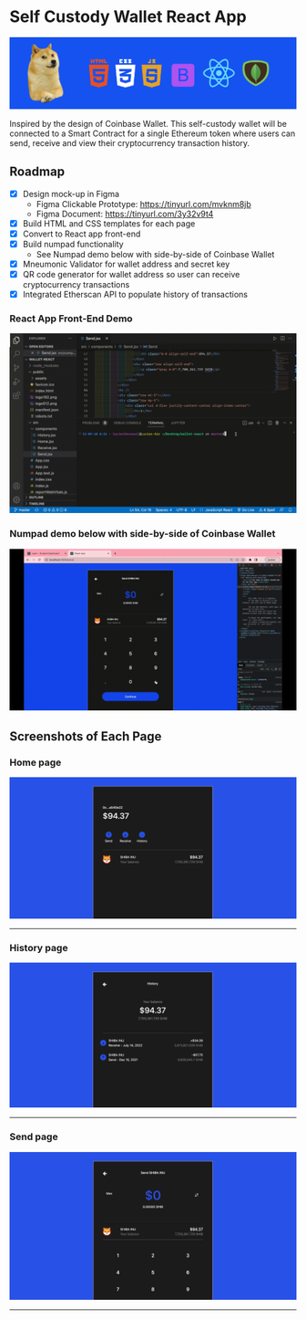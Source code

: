 # Self Custody Wallet React App
<img src="./README-imgs/banner-wallet.png" alt="banner">

Inspired by the design of Coinbase Wallet. This self-custody wallet will be connected to a Smart Contract for a single Ethereum token where users can send, receive and view their cryptocurrency transaction history.

## Roadmap

- [x] Design mock-up in Figma
  - Figma Clickable Prototype: https://tinyurl.com/mvknm8jb
  - Figma Document: https://tinyurl.com/3y32v9t4
- [x] Build HTML and CSS templates for each page
- [x] Convert to React app front-end
- [x] Build numpad functionality
  - See Numpad demo below with side-by-side of Coinbase Wallet
- [x] Mneumonic Validator for wallet address and secret key
- [x] QR code generator for wallet address so user can receive cryptocurrency transactions
- [x] Integrated Etherscan API to populate history of transactions

### React App Front-End Demo

<img src="./README-imgs/react.gif" alt="demo">

### Numpad demo below with side-by-side of Coinbase Wallet

<img src="./README-imgs/numpad-demo.gif" alt="Numpad Demo">

## Screenshots of Each Page

### Home page

<img src="./README-imgs/home.png" alt="Home">

<hr>

### History page

<img src="./README-imgs/history.png" alt="History">

<hr>

### Send page

<img src="./README-imgs/send.png" alt="Send">

<hr>
